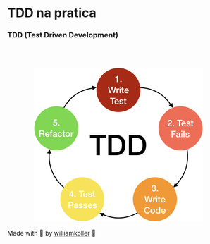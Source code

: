 # TDD na pratica

### TDD (Test Driven Development)

</br>
</br>
<p align="center">
  <img src="./img/tdd.png"/>
</p>

Made with 🖤 by [williamkoller](https://github.com/williamkoller) :wave:
